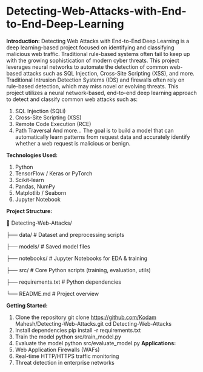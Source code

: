 # Detecting-Web-Attacks-with-End-to-End-Deep-Learning
**Introduction:**
Detecting Web Attacks with End-to-End Deep Learning is a deep learning-based project focused on identifying and classifying malicious web traffic. Traditional rule-based systems often fail to keep up with the growing sophistication of modern cyber threats. This project leverages neural networks to automate the detection of common web-based attacks such as SQL Injection, Cross-Site Scripting (XSS), and more.
Traditional Intrusion Detection Systems (IDS) and firewalls often rely on rule-based detection, which may miss novel or evolving threats. This project utilizes a neural network-based, end-to-end deep learning approach to detect and classify common web attacks such as:

1. SQL Injection (SQLi)
2. Cross-Site Scripting (XSS)
3. Remote Code Execution (RCE)
4. Path Traversal
And more...
The goal is to build a model that can automatically learn patterns from request data and accurately identify whether a web request is malicious or benign.

**Technologies Used:**

1. Python 
2. TensorFlow / Keras or PyTorch
3. Scikit-learn
4. Pandas, NumPy
5. Matplotlib / Seaborn
6. Jupyter Notebook

**Project Structure:**

📁 Detecting-Web-Attacks/

├── data/                  # Dataset and preprocessing scripts

├── models/                # Saved model files

├── notebooks/             # Jupyter Notebooks for EDA & training

├── src/                   # Core Python scripts (training, evaluation, utils)

├── requirements.txt       # Python dependencies

└── README.md              # Project overview

**Getting Started:**

1. Clone the repository
   git clone https://github.com/Kodam Mahesh/Detecting-Web-Attacks.git
   cd Detecting-Web-Attacks
2. Install dependencies
    pip install -r requirements.txt
3. Train the model
    python src/train_model.py
4. Evaluate the model
 		python src/evaluate_model.py
**Applications:**
1. Web Application Firewalls (WAFs)
2. Real-time HTTP/HTTPS traffic monitoring
3. Threat detection in enterprise networks






